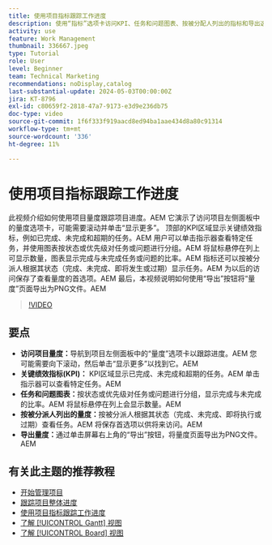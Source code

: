 ```yaml
---
title: 使用项目指标跟踪工作进度
description: 使用“指标”选项卡访问KPI、任务和问题图表、按被分配人列出的指标和导出选项，以便有效监控进度，从而跟踪Workfront中的项目性能。
activity: use
feature: Work Management
thumbnail: 336667.jpeg
type: Tutorial
role: User
level: Beginner
team: Technical Marketing
recommendations: noDisplay,catalog
last-substantial-update: 2024-05-03T00:00:00Z
jira: KT-8796
exl-id: c80659f2-2818-47a7-9173-e3d9e236db75
doc-type: video
source-git-commit: 1f6f333f919aacd8ed94ba1aae434d8a80c91314
workflow-type: tm+mt
source-wordcount: '336'
ht-degree: 11%

---
```


# 使用项目指标跟踪工作进度

此视频介绍如何使用项目量度跟踪项目进度。&#x200B;AEM 它演示了访问项目左侧面板中的量度选项卡，可能需要滚动并单击“显示更多”。 顶部的KPI区域显示关键绩效指标，例如已完成、未完成和超期的任务。&#x200B;AEM 用户可以单击指示器查看特定任务，并使用图表按状态或优先级对任务或问题进行分组。&#x200B;AEM 将鼠标悬停在列上可显示数量，图表显示完成与未完成任务或问题的比率。&#x200B;AEM 指标还可以按被分派人根据其状态（完成、未完成、即将发生或过期）显示任务。&#x200B;AEM 为以后的访问保存了查看量度的首选项。&#x200B;AEM 最后，本视频说明如何使用“导出”按钮将“量度”页面导出为PNG文件。&#x200B;AEM


>[!VIDEO](https://video.tv.adobe.com/v/336667/?quality=12&learn=on&enablevpops)

## 要点

* **访问项目量度：**&#x200B;导航到项目左侧面板中的“量度”选项卡以跟踪进度。&#x200B;AEM 您可能需要向下滚动，然后单击“显示更多”以找到它。&#x200B;AEM
* **关键绩效指标(KPI)：** KPI区域显示已完成、未完成和超期的任务。&#x200B;AEM 单击指示器可以查看特定任务。&#x200B;AEM
* **任务和问题图表：**&#x200B;按状态或优先级对任务或问题进行分组，显示完成与未完成的比率。&#x200B;AEM 将鼠标悬停在列上会显示数量。&#x200B;AEM
* **按被分派人列出的量度：**&#x200B;按被分派人根据其状态（完成、未完成、即将执行或过期）查看任务。&#x200B;AEM 将保存首选项以供将来访问。&#x200B;AEM
* **导出量度：**&#x200B;通过单击屏幕右上角的“导出”按钮，将量度页面导出为PNG文件。&#x200B;AEM



## 有关此主题的推荐教程

* [开始管理项目](/help/manage-work/projects/getting-started-manage-a-project.md)
* [跟踪项目整体进度](/help/manage-work/projects/track-overall-project-progress.md)
* [使用项目指标跟踪工作进度](/help/manage-work/projects/track-work-progress-with-project-metrics.md)
* [了解 [!UICONTROL Gantt] 视图](/help/manage-work/projects/understand-the-gantt-view.md)
* [了解 [!UICONTROL Board] 视图](/help/manage-work/projects/understand-the-board-view.md)
